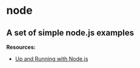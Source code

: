 node
====
A set of simple node.js examples
--------------------------------

**Resources:**

* [Up and Running with Node.js][1]

[1]: http://ofps.oreilly.com/titles/9781449398583/index.html